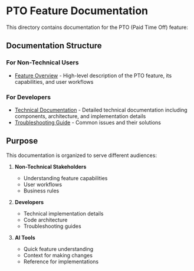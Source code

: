 # PTO Feature Documentation

This directory contains documentation for the PTO (Paid Time Off) feature:

## Documentation Structure

### For Non-Technical Users
- [Feature Overview](./pto-feature-overview.md) - High-level description of the PTO feature, its capabilities, and user workflows

### For Developers
- [Technical Documentation](./pto-feature-technical.md) - Detailed technical documentation including components, architecture, and implementation details
- [Troubleshooting Guide](./pto-feature-troubleshooting.md) - Common issues and their solutions

## Purpose

This documentation is organized to serve different audiences:

1. **Non-Technical Stakeholders**
   - Understanding feature capabilities
   - User workflows
   - Business rules

2. **Developers**
   - Technical implementation details
   - Code architecture
   - Troubleshooting guides

3. **AI Tools**
   - Quick feature understanding
   - Context for making changes
   - Reference for implementations
